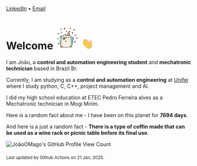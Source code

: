 [LinkedIn](https://www.linkedin.com/in/joão-pedro-gozzoli-b95641301/) &bull;
[Email](joaopedrogozzoli@gmail.com)

# Welcome <img src="happy.gif" height="64px" /> <img src="wave.gif" height="32px" />

I am João, a  **control and automation engineering student** and **mechatronic technician** based in Brazil Br.

Currently, I am studying as a **control and automation engineering** at [Unifei](https://unifei.edu.br) where I study python, C, C++, project management and Ai.

I did my high school education at ETEC Pedro Ferreira alves as a Mechatronic technician in Mogi Mirim.

Here is a random fact about me - I have been on this planet for **7694 days**.

And here is a just a random fact -  **There is a type of coffin made that can be used as a wine rack or picnic table before its final use**.

![JoãoOMago's GitHub Profile View Count](https://komarev.com/ghpvc/?username=JoaoOMago)

<sub>Last updated by Github Actions on 21 Jan, 2025.</sub>
